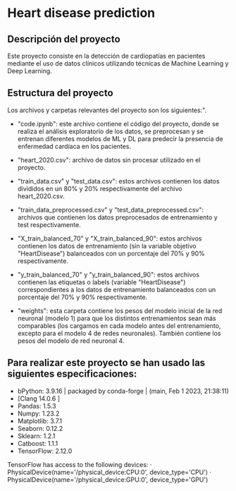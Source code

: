 # Heart disease prediction

## Descripción del proyecto
Este proyecto consiste en la detección de cardiopatías en pacientes mediante el uso de datos clínicos utilizando técnicas de Machine Learning y Deep Learning. 

## Estructura del proyecto
Los archivos y carpetas relevantes del proyecto son los siguientes:".

- "code.ipynb": este archivo contiene el código del proyecto, donde se realiza el análisis exploratorio de los datos, se preprocesan y se entrenan diferentes modelos de ML y DL para predecir la presencia de enfermedad cardíaca en los pacientes.

- "heart_2020.csv": archivo de datos sin procesar utilizado en el proyecto.

- "train_data.csv" y "test_data.csv": estos archivos contienen los datos divididos en un 80% y 20% respectivamente del archivo heart_2020.csv.

- "train_data_preprocessed.csv" y "test_data_preprocessed.csv": archivos que contienen los datos preprocesados de entrenamiento y test respectivamente.

- "X_train_balanced_70" y "X_train_balanced_90": estos archivos contienen los datos de entrenamiento (sin la variable objetivo "HeartDisease") balanceados con un porcentaje del 70% y 90% respectivamente.

- "y_train_balanced_70" y "y_train_balanced_90": estos archivos contienen las etiquetas o labels (variable "HeartDisease") correspondientes a los datos de entrenamiento balanceados con un porcentaje del 70% y 90% respectivamente.

- "weights": esta carpeta contiene los pesos del modelo inicial de la red neuronal (modelo 1) para que los distintos entrenamientos sean más comparables (los cargamos en cada modelo antes del entrenamiento, excepto para el modelo 4 de redes neuronales). También contiene los pesos del modelo de red neuronal 4.


## Para realizar este proyecto se han usado las siguientes especificaciones:
- bPython: 3.9.16 | packaged by conda-forge | (main, Feb  1 2023, 21:38:11) 
- [Clang 14.0.6 ]
- Pandas: 1.5.3
- Numpy: 1.23.2
- Matplotlib: 3.7.1
- Seaborn: 0.12.2
- Sklearn: 1.2.1
- Catboost: 1.1.1
- TensorFlow: 2.12.0

TensorFlow has access to the following devices:
· PhysicalDevice(name='/physical_device:CPU:0', device_type='CPU')
· PhysicalDevice(name='/physical_device:GPU:0', device_type='GPU') 
